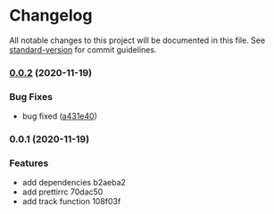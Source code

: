 # Changelog

All notable changes to this project will be documented in this file. See [standard-version](https://github.com/conventional-changelog/standard-version) for commit guidelines.

### [0.0.2](https://github.com/jimizai/nuxt-analytics/compare/v0.0.1...v0.0.2) (2020-11-19)


### Bug Fixes

* bug fixed ([a431e40](https://github.com/jimizai/nuxt-analytics/commit/a431e40efeea39cc798b5b75a1f592b9185252f3))

### 0.0.1 (2020-11-19)


### Features

* add dependencies b2aeba2
* add prettirrc 70dac50
* add track function 108f03f
